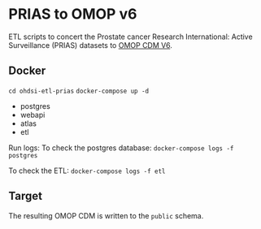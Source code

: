 # PRIAS to OMOP v6
ETL scripts to concert the Prostate cancer Research International: Active Surveillance (PRIAS) datasets to [OMOP CDM V6](https://github.com/OHDSI/CommonDataModel/tree/v6.0.0).

## Docker
`cd ohdsi-etl-prias`
`docker-compose up -d`
* postgres
* webapi
* atlas
* etl

Run logs:
To check the postgres database:
`docker-compose logs -f postgres`

To check the ETL:
`docker-compose logs -f etl`

## Target
The resulting OMOP CDM is written to the `public` schema.

